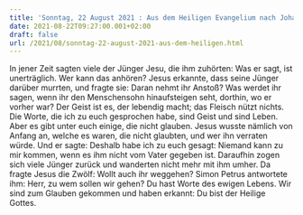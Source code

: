 ```yaml
---
title: 'Sonntag, 22 August 2021 : Aus dem Heiligen Evangelium nach Johannes - Joh 6,60-69.'
date: 2021-08-22T09:27:00.001+02:00
draft: false
url: /2021/08/sonntag-22-august-2021-aus-dem-heiligen.html
---
```


In jener Zeit sagten viele der Jünger Jesu, die ihm zuhörten: Was er sagt, ist unerträglich. Wer kann das anhören? Jesus erkannte, dass seine Jünger darüber murrten, und fragte sie: Daran nehmt ihr Anstoß? Was werdet ihr sagen, wenn ihr den Menschensohn hinaufsteigen seht, dorthin, wo er vorher war? Der Geist ist es, der lebendig macht; das Fleisch nützt nichts. Die Worte, die ich zu euch gesprochen habe, sind Geist und sind Leben. Aber es gibt unter euch einige, die nicht glauben. Jesus wusste nämlich von Anfang an, welche es waren, die nicht glaubten, und wer ihn verraten würde. Und er sagte: Deshalb habe ich zu euch gesagt: Niemand kann zu mir kommen, wenn es ihm nicht vom Vater gegeben ist. Daraufhin zogen sich viele Jünger zurück und wanderten nicht mehr mit ihm umher. Da fragte Jesus die Zwölf: Wollt auch ihr weggehen? Simon Petrus antwortete ihm: Herr, zu wem sollen wir gehen? Du hast Worte des ewigen Lebens. Wir sind zum Glauben gekommen und haben erkannt: Du bist der Heilige Gottes.